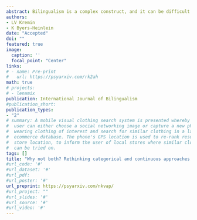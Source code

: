 ```yaml
---
abstract: Bilingualism is a complex construct, and it can be difficult to define and model. This paper proposes that the field of bilingualism can draw from other fields of psychology, by integrating advanced psychometric models that incorporate both categorical and continuous properties. These models can unify the widespread use of bilingual and monolingual groups that exist in the literature with recent proposals that bilingualism should be viewed as a continuous variable. In the paper, we highlight two models of potential interest- the factor mixture model and the grade-of-membership model. These models simultaneously allow for the formation of different categories of speakers and for variation to exist within these categories. Researchers can then conduct their analyses on either the categorical or continuous information, or a combination of the two, depending on which is most appropriate to address their research question. Conceptualizing bilingualism within the context of these more flexible models will help to advance theory and lead to a fuller and deeper understanding of bilingualism.
authors:
- LV Kremin
- K Byers-Heinlein
date: "Accepted"
doi: ""
featured: true
image:
  caption: ''
  focal_point: "Center"
links:
# - name: Pre-print
#   url: https://psyarxiv.com/rk2ah
math: true
# projects:
# - lenamix
publication: International Journal of Bilingualism
#publication_short: 
publication_types:
- "2"
# summary: A mobile visual clothing search system is presented whereby a smart phone
#  user can either choose a social networking image or capture a new photo of a person
#  wearing clothing of interest and search for similar clothing in a large cloud-based
#  ecommerce database. The phone's GPS location is used to re-rank results by retail
#  store location, to inform the user of local stores where similar clothing items
#  can be tried on.
tags: []
title: "Why not both? Rethinking categorical and continuous approaches to bilingualism"
#url_code: '#'
#url_dataset: '#'
#url_pdf: 
#url_poster: '#'
url_preprint: https://psyarxiv.com/nkvap/
#url_project: ""
#url_slides: '#'
#url_source: '#'
#url_video: '#'
---
```


